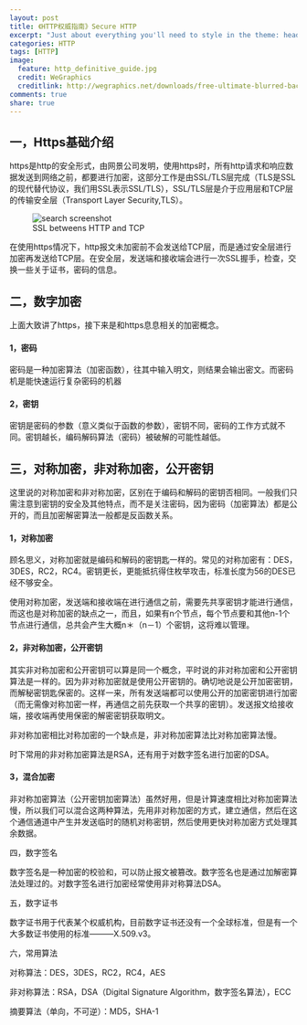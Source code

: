 ```yaml
---
layout: post
title: 《HTTP权威指南》Secure HTTP
excerpt: "Just about everything you'll need to style in the theme: headings, paragraphs, blockquotes, tables, code blocks, and more."
categories: HTTP
tags: [HTTP]
image:
  feature: http_definitive_guide.jpg
  credit: WeGraphics
  creditlink: http://wegraphics.net/downloads/free-ultimate-blurred-background-pack/
comments: true
share: true
---
```


## 一，Https基础介绍

https是http的安全形式，由网景公司发明，使用https时，所有http请求和响应数据发送到网络之前，都要进行加密，这部分工作是由SSL/TLS层完成（TLS是SSL的现代替代协议，我们用SSL表示SSL/TLS），SSL/TLS层是介于应用层和TCP层的传输安全层（Transport Layer Security,TLS）。

<figure>
  <img src="{{ site.url }}/images/ssl.jpg" alt="search screenshot">
  <figcaption> SSL betweens HTTP and TCP</figcaption>
</figure>


在使用https情况下，http报文未加密前不会发送给TCP层，而是通过安全层进行加密再发送给TCP层。在安全层，发送端和接收端会进行一次SSL握手，检查，交换一些关于证书，密码的信息。





## 二，数字加密

上面大致讲了https，接下来是和https息息相关的加密概念。

#### 1，密码

密码是一种加密算法（加密函数），往其中输入明文，则结果会输出密文。而密码机是能快速运行复杂密码的机器

#### 2，密钥

密钥是密码的参数（意义类似于函数的参数），密钥不同，密码的工作方式就不同。密钥越长，编码解码算法（密码）被破解的可能性越低。


## 三，对称加密，非对称加密，公开密钥

这里说的对称加密和非对称加密，区别在于编码和解码的密钥否相同。一般我们只需注意到密钥的安全及其他特点，而不是关注密码，因为密码（加密算法）都是公开的，而且加密解密算法一般都是反函数关系。

#### 1，对称加密

顾名思义，对称加密就是编码和解码的密钥匙一样的。常见的对称加密有：DES，3DES，RC2，RC4。密钥更长，更能抵抗得住枚举攻击，标准长度为56的DES已经不够安全。

使用对称加密，发送端和接收端在进行通信之前，需要先共享密钥才能进行通信，而这也是对称加密的缺点之一，而且，如果有n个节点，每个节点要和其他n-1个节点进行通信，总共会产生大概n＊（n－1）个密钥，这将难以管理。

#### 2，非对称加密，公开密钥

其实非对称加密和公开密钥可以算是同一个概念，平时说的非对称加密和公开密钥算法是一样的。因为非对称加密就是使用公开密钥的。确切地说是公开加密密钥，而解秘密钥匙保密的。这样一来，所有发送端都可以使用公开的加密密钥进行加密（而无需像对称加密一样，再通信之前先获取一个共享的密钥）。发送报文给接收端，接收端再使用保密的解密密钥获取明文。

非对称加密相比对称加密的一个缺点是，非对称加密算法比对称加密算法慢。

时下常用的非对称加密算法是RSA，还有用于对数字签名进行加密的DSA。

#### 3，混合加密

非对称加密算法（公开密钥加密算法）虽然好用，但是计算速度相比对称加密算法慢，所以我们可以混合这两种算法，先用非对称加密的方式，建立通信，然后在这个通信通道中产生并发送临时的随机对称密钥，然后使用更快对称加密方式处理其余数据。

四，数字签名

数字签名是一种加密的校验和，可以防止报文被篡改。数字签名也是通过加解密算法处理过的。对数字签名进行加密经常使用非对称算法DSA。

五，数字证书

数字证书用于代表某个权威机构，目前数字证书还没有一个全球标准，但是有一个大多数证书使用的标准———X.509.v3。


六，常用算法

对称算法：DES，3DES，RC2，RC4，AES 

非对称算法：RSA，DSA（Digital Signature Algorithm，数字签名算法），ECC

摘要算法（单向，不可逆）：MD5，SHA-1







